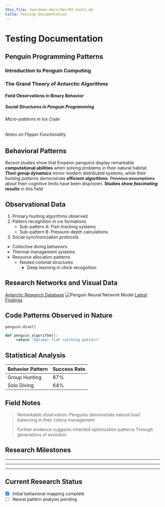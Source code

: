 ```yaml
---
this_file: twardown-docs/dev/01-tests.md
title: Testing Documentation
---
```


# Testing Documentation

## Penguin Programming Patterns

### Introduction to Penguin Computing

### The Grand Theory of Antarctic Algorithms

#### Field Observations in Binary Behavior

##### Social Structures in Penguin Programming

###### Micro-patterns in Ice Code

###### Notes on Flipper Functionality

## Behavioral Patterns

_Recent studies_ show that Emperor penguins display remarkable **computational abilities** when
solving problems in their natural habitat. **_Their group dynamics_** mirror modern distributed
systems, while their _hunting patterns_ demonstrate **efficient algorithms**. ~~Previous
assumptions~~ about their cognitive limits have been disproven. **Studies show _fascinating_
results** in this field

## Observational Data

1. Primary hunting algorithms observed
2. Pattern recognition in ice formations
   - Sub-pattern A: Fish-tracking systems
   - Sub-pattern B: Pressure-depth calculations
3. Social synchronization protocols

- Collective diving behaviors
- Thermal management systems
- Resource allocation patterns
  - Nested colonial structures
    - Deep learning in chick recognition

## Research Networks and Visual Data

[Antarctic Research Database](https://example.com) ![Penguin Neural Network Model](image.jpg)
[Latest Findings][ref-findings]

## Code Patterns Observed in Nature

`penguin.dive()`

```python
def penguin_algorithm():
     return "Optimal fish catching pattern"
```

## Statistical Analysis

| Behavior Pattern | Success Rate |
| ---------------- | ------------ |
| Group Hunting    | 87%          |
| Solo Diving      | 64%          |

## Field Notes

> Remarkable observation: Penguins demonstrate natural load balancing in their colony management
>
> Further evidence suggests inherited optimization patterns Through generations of evolution

## Research Milestones

---

---

---

## Current Research Status

- [x] Initial behavioral mapping complete
- [ ] Neural pattern analysis pending

[ref-findings]: https://example.com
